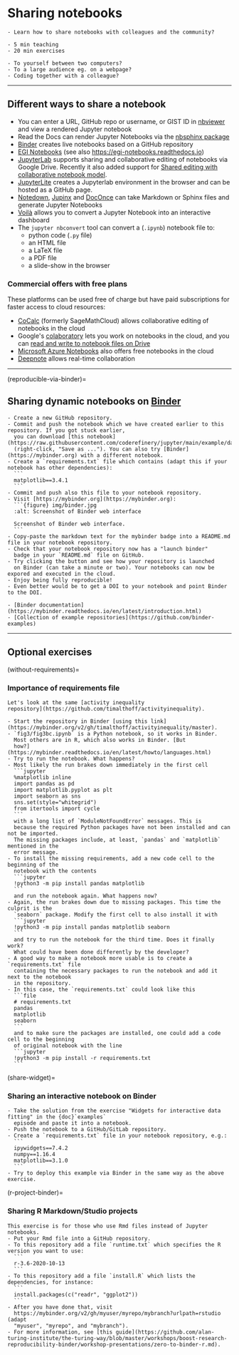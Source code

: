 # Sharing notebooks

```{objectives}
- Learn how to share notebooks with colleagues and the community?
```

```{instructor-note}
- 5 min teaching
- 20 min exercises
```

```{discussion} Nudge your brain: When have you shared your code?
- To yourself between two computers?
- To a large audience eg. on a webpage?
- Coding together with a colleague?
```

---

## Different ways to share a notebook

- You can enter a URL, GitHub repo or username, or GIST ID in [nbviewer](https://nbviewer.jupyter.org/) and view a rendered Jupyter notebook
- Read the Docs can render Jupyter Notebooks via the [nbsphinx package](https://nbsphinx.readthedocs.io/)
- [Binder](https://mybinder.org/) creates live notebooks based on a GitHub repository
- [EGI Notebooks](https://notebooks.egi.eu) (see also https://egi-notebooks.readthedocs.io)
- [JupyterLab](https://github.com/jupyterlab/jupyterlab) supports sharing and collaborative editing of notebooks via Google Drive. Recently
  it also added support for [Shared editing with collaborative notebook model](https://github.com/jupyterlab/jupyterlab/pull/10118).
- [JupyterLite](https://jupyterlite.readthedocs.io/en/latest/) creates a Jupyterlab environment in the browser and can be hosted as a GitHub page.
- [Notedown](https://github.com/aaren/notedown), [Jupinx](https://github.com/QuantEcon/sphinxcontrib-jupyter) and [DocOnce](https://github.com/hplgit/doconce) can take Markdown or Sphinx files and generate Jupyter Notebooks
- [Voilà](https://voila.readthedocs.io/en/stable/) allows you to convert a Jupyter Notebook into an interactive dashboard
- The `jupyter nbconvert` tool can convert a (`.ipynb`) notebook file to:
    - python code (`.py` file)
    - an HTML file
    - a LaTeX file
    - a PDF file
    - a slide-show in the browser


### Commercial offers with free plans

These platforms can be used free of charge but have paid subscriptions for
faster access to cloud resources:

- [CoCalc](https://cocalc.com/) (formerly SageMathCloud) allows collaborative editing of notebooks in the cloud
- Google's [colaboratory](https://colab.research.google.com/) lets you work on notebooks in the cloud, and you can [read and write to notebook files on Drive](https://colab.research.google.com/notebooks/io.ipynb)
- [Microsoft Azure Notebooks](https://notebooks.azure.com/) also offers free notebooks in the cloud
- [Deepnote](https://deepnote.com/) allows real-time collaboration


---

(reproducible-via-binder)=

## Sharing dynamic notebooks on [Binder](https://mybinder.org)

````{exercise} Exercise (20 min): Making your notebooks reproducible by anyone via Binder
- Create a new GitHub repository.
- Commit and push the notebook which we have created earlier to this repository. If you got stuck earlier,
  you can download [this notebook](https://raw.githubusercontent.com/coderefinery/jupyter/main/example/darts.ipynb)
  (right-click, "Save as ..."). You can also try [Binder](https://mybinder.org) with a different notebook.
- Create a `requirements.txt` file which contains (adapt this if your notebook has other dependencies):
  ```
  matplotlib==3.4.1
  ```
- Commit and push also this file to your notebook repository.
- Visit [https://mybinder.org](https://mybinder.org):
  ```{figure} img/binder.jpg
  :alt: Screenshot of Binder web interface

  Screenshot of Binder web interface.
  ```
- Copy-paste the markdown text for the mybinder badge into a README.md file in your notebook repository.
- Check that your notebook repository now has a "launch binder"
  badge in your `README.md` file on GitHub.
- Try clicking the button and see how your repository is launched
  on Binder (can take a minute or two). Your notebooks can now be expored and executed in the cloud.
- Enjoy being fully reproducible!
- Even better would be to get a DOI to your notebook and point Binder to the DOI.
````

```{keypoints} More examples with Binder:
- [Binder documentation](https://mybinder.readthedocs.io/en/latest/introduction.html)
- [Collection of example repositories](https://github.com/binder-examples)
```

---

## Optional exercises

(without-requirements)=

### Importance of requirements file

````{exercise} (Optional) Exercise: what happens without requirements.txt?
Let's look at the same [activity inequality
repository](https://github.com/timalthoff/activityinequality).  

- Start the repository in Binder [using this link](https://mybinder.org/v2/gh/timalthoff/activityinequality/master). 
- `fig3/fig3bc.ipynb` is a Python notebook, so it works in Binder.
  Most others are in R, which also works in Binder. [But
  how?](https://mybinder.readthedocs.io/en/latest/howto/languages.html)
- Try to run the notebook. What happens?
- Most likely the run brakes down immediately in the first cell
  ```jupyter
  %matplotlib inline
  import pandas as pd
  import matplotlib.pyplot as plt
  import seaborn as sns
  sns.set(style="whitegrid")
  from itertools import cycle
  ```
  with a long list of `ModuleNotFoundError` messages. This is 
  because the required Python packages have not been installed and can not be imported. 
  The missing packages include, at least, `pandas` and `matplotlib` mentioned in the 
  error message.
- To install the missing requirements, add a new code cell to the beginning of the
  notebook with the contents
  ```jupyter
  !python3 -m pip install pandas matplotlib
  ```  
  and run the notebook again. What happens now?  
- Again, the run brakes down due to missing packages. This time the culprit is the
  `seaborn` package. Modify the first cell to also install it with
  ```jupyter
  !python3 -m pip install pandas matplotlib seaborn
  ```  
  and try to run the notebook for the third time. Does it finally work? 
  What could have been done differently by the developer?
- A good way to make a notebook more usable is to create a `requirements.txt` file 
  containing the necessary packages to run the notebook and add it next to the notebook
  in the repository.
- In this case, the `requirements.txt` could look like this
  ```file 
  # requirements.txt
  pandas
  matplotlib
  seaborn
  ```
  and to make sure the packages are installed, one could add a code cell to the beginning
  of original notebook with the line  
  ```jupyter
  !python3 -m pip install -r requirements.txt
  ```

````

(share-widget)=

### Sharing an interactive notebook on Binder

````{exercise} (Optional) Exercise: share an interactive (ipywidgets) notebook via Binder
- Take the solution from the exercise "Widgets for interactive data fitting" in the {doc}`examples`
  episode and paste it into a notebook.
- Push the notebook to a GitHub/GitLab repository.
- Create a `requirements.txt` file in your notebook repository, e.g.:
  ```
  ipywidgets==7.4.2
  numpy==1.16.4
  matplotlib==3.1.0
  ```
- Try to deploy this example via Binder in the same way as the above exercise.
````

(r-project-binder)=

### Sharing R Markdown/Studio projects

````{exercise} (Optional) Exercise: share R Markdown/R Studio project via Binder
This exercise is for those who use Rmd files instead of Jupyter notebooks.
- Put your Rmd file into a GitHub repository.
- To this repository add a file `runtime.txt` which specifies the R version you want to use:
  ```
  r-3.6-2020-10-13
  ```
- To this repository add a file `install.R` which lists the dependencies, for instance:
  ```
  install.packages(c("readr", "ggplot2"))
  ```
- After you have done that, visit
  https://mybinder.org/v2/gh/myuser/myrepo/mybranch?urlpath=rstudio (adapt
  "myuser", "myrepo", and "mybranch").
- For more information, see [this guide](https://github.com/alan-turing-institute/the-turing-way/blob/master/workshops/boost-research-reproducibility-binder/workshop-presentations/zero-to-binder-r.md).
````

